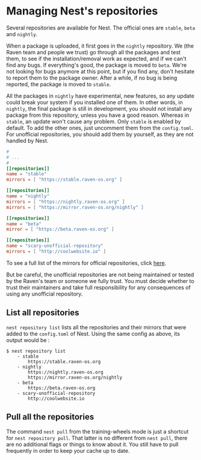 # Managing Nest's repositories

Several repositories are available for Nest. The official ones are `stable`, `beta` and `nightly`.

When a package is uploaded, it first goes in the `nightly` repository. We (the Raven team and people we trust) go through all the packages and test them, to see if the installation/removal work as expected, and if we can't find any bugs. If everything's good, the package is moved to `beta`. We're not looking for bugs anymore at this point, but if you find any, don't hesitate to report them to the package owner. After a while, if no bug is being reported, the package is moved to `stable`.

All the packages in `nightly` have experimental, new features, so any update could break your system if you installed one of them. In other words, in `nightly`, the final package is still in development, you should not install any package from this repository, unless you have a good reason. Whereas in `stable`, an update won't cause any problem. Only `stable` is enabled by default. To add the other ones, just uncomment them from the `config.toml`. For unofficial repositories, you should add them by yourself, as they are not handled by Nest.

```toml
#
# ...
#
[[repositories]]
name = "stable"
mirrors = [ "https://stable.raven-os.org" ]

[[repositories]]
name = "nightly"
mirrors = [ "https://nightly.raven-os.org" ]
mirrors = [ "https://mirror.raven-os.org/nightly" ]

[[repositories]]
name = "beta"
mirror = [ "https://beta.raven-os.org" ]

[[repositories]]
name = "scary-unofficial-repository"
mirrors = [ "http://coolwebsite.io" ]
```

[//]: # (TODO: add link to the mirror list)
To see a full list of the mirrors for official repositories, click [here]().

But be careful, the unofficial repositories are not being maintained or tested by the Raven's team or someone we fully trust. You must decide whether to trust their maintainers and take full responsibility for any consequences of using any unofficial repository.

## List all repositories

`nest repository list` lists all the repositories and their mirrors that were added to the `config.toml` of Nest. Using the same config as above, its output would be :

```
$ nest repository list
    - stable
        https://stable.raven-os.org
    - nightly
        https://nightly.raven-os.org
        https://mirror.raven-os.org/nightly
    - beta
        https://beta.raven-os.org
    - scary-unofficial-repository
        http://coolwebsite.io
```

## Pull all the repositories

The command `nest pull` from the training-wheels mode is just a shortcut for `nest repository pull`. That latter is no different from `nest pull`, there are no additional flags or things to know about it. You still have to pull frequently in order to keep your cache up to date.